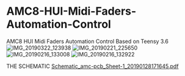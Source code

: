 # AMC8-HUI-Midi-Faders-Automation-Control
AMC8 HUI Midi Faders Automation Control Based on Teensy 3.6
![IMG_20190322_123938](https://user-images.githubusercontent.com/46358802/230737191-3bee2f8a-d589-406b-8187-3214008ae530.jpg)
![IMG_20190221_225650](https://user-images.githubusercontent.com/46358802/230737263-90e74322-e1af-488b-a83a-4b2b8901d427.png)
![IMG_20190216_133008](https://user-images.githubusercontent.com/46358802/230737297-7f62f3d3-23c2-49f6-bc46-e150a55c31a9.jpg)
![IMG_20190216_132922](https://user-images.githubusercontent.com/46358802/230737309-fb069ae3-503b-43fe-a622-a061ec4a62ac.jpg)

THE SCHEMATIC
[Schematic_amc-pcb_Sheet-1_20190128171645.pdf](https://github.com/Rotabox/AMC8-HUI-Midi-Faders-Automation-Control/files/11183896/Schematic_amc-pcb_Sheet-1_20190128171645.pdf)
